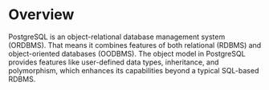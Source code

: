 # Overview

PostgreSQL is an object-relational database management system (ORDBMS). That means it combines features of both relational (RDBMS) and object-oriented databases (OODBMS). The object model in PostgreSQL provides features like user-defined data types, inheritance, and polymorphism, which enhances its capabilities beyond a typical SQL-based RDBMS.